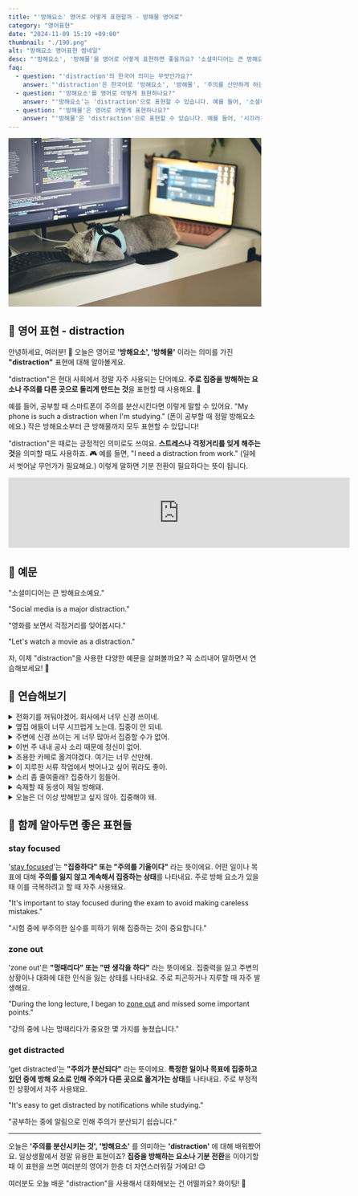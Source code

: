 ```yaml
---
title: "'방해요소' 영어로 어떻게 표현할까 - 방해물 영어로"
category: "영어표현"
date: "2024-11-09 15:19 +09:00"
thumbnail: "./190.png"
alt: "방해요소 영어표현 썸네일"
desc: "'방해요소', '방해물'을 영어로 어떻게 표현하면 좋을까요? '소셜미디어는 큰 방해요소예요.', '영화를 보면서 걱정거리를 잊어볼까요?' 등을 영어로 표현하는 법을 배워봅시다. 다양한 예문을 통해서 연습하고 본인의 표현으로 만들어 보세요."
faq:
  - question: "'distraction'의 한국어 의미는 무엇인가요?"
    answer: "'distraction'은 한국어로 '방해요소', '방해물', '주의를 산만하게 하는 것' 등으로 번역될 수 있습니다."
  - question: "'방해요소'를 영어로 어떻게 표현하나요?"
    answer: "'방해요소'는 'distraction'으로 표현할 수 있습니다. 예를 들어, '소셜미디어는 큰 방해요소예요'는 'Social media is a major distraction'으로 말할 수 있습니다."
  - question: "'방해물'은 영어로 어떻게 표현하나요?"
    answer: "'방해물'은 'distraction'으로 표현할 수 있습니다. 예를 들어, '시끄러운 음악은 공부할 때 방해물이에요'는 'Loud music is a distraction when studying'으로 말할 수 있습니다."
---
```


![키보드 위에서 자고 있는 고양이](./190-1.jpg)

## 🌟 영어 표현 - distraction

안녕하세요, 여러분! 👋 오늘은 영어로 **'방해요소', '방해물'** 이라는 의미를 가진 **"distraction"** 표현에 대해 알아볼게요.

"distraction"은 현대 사회에서 정말 자주 사용되는 단어예요. **주로 집중을 방해하는 요소나 주의를 다른 곳으로 돌리게 만드는 것**을 표현할 때 사용해요. 📱

예를 들어, 공부할 때 스마트폰이 주의를 분산시킨다면 이렇게 말할 수 있어요. "My phone is such a distraction when I'm studying." (폰이 공부할 때 정말 방해요소에요.) 작은 방해요소부터 큰 방해물까지 모두 표현할 수 있답니다!

"distraction"은 때로는 긍정적인 의미로도 쓰여요. **스트레스나 걱정거리를 잊게 해주는 것**을 의미할 때도 사용하죠. 🎮 예를 들면, "I need a distraction from work." (일에서 벗어날 무언가가 필요해요.) 이렇게 말하면 기분 전환이 필요하다는 뜻이 됩니다.

<iframe src="https://ads-partners.coupang.com/widgets.html?id=819055&template=carousel&trackingCode=AF7855282&subId=&width=680&height=140&tsource=" width="680" height="140" frameborder="0" scrolling="no" referrerpolicy="unsafe-url" browsingtopics></iframe>

## 📖 예문

"소셜미디어는 큰 방해요소예요."

"Social media is a major distraction."

"영화를 보면서 걱정거리를 잊어봅시다."

"Let's watch a movie as a distraction."

자, 이제 "distraction"을 사용한 다양한 예문을 살펴볼까요? 꼭 소리내어 말하면서 연습해보세요! 🎯

## 💬 연습해보기

<details>
<summary>전화기를 꺼둬야겠어. 회사에서 너무 신경 쓰이네.</summary>
<span>I need to turn off my phone. It's becoming a major distraction at work.</span>
</details>

<details>
<summary>옆집 애들이 너무 시끄럽게 노는데. 집중이 안 되네.</summary>
<span>The kids are playing loudly next door. It's too much of a distraction.</span>
</details>

<details>
<summary>주변에 신경 쓰이는 게 너무 많아서 집중할 수가 없어.</summary>
<span>I can't <a href="/blog/in-english/186.focus-on/">focus</a> with all these distractions around me.</span>
</details>

<details>
<summary>이번 주 내내 공사 소리 때문에 정신이 없어.</summary>
<span>The construction noise has been a constant distraction this week.</span>
</details>

<details>
<summary>조용한 카페로 옮겨야겠다. 여기는 너무 산만해.</summary>
<span>Maybe we should find a quiet café. there are too many distractions here.</span>
</details>

<details>
<summary>이 지루한 서류 작업에서 벗어나고 싶어 뭐라도 좋아.</summary>
<span>I welcome any distraction from this <a href="/blog/vocab-1/040.boring/">boring</a> paperwork.</span>
</details>

<details>
<summary>소리 좀 줄여줄래? 집중하기 힘들어.</summary>
<span>Could you keep the noise down? It's becoming a distraction.</span>
</details>

<details>
<summary>숙제할 때 동생이 제일 방해돼.</summary>
<span>My little brother is the biggest distraction when I'm doing homework.</span>
</details>

<details>
<summary>오늘은 더 이상 방해받고 싶지 않아. 집중해야 돼.</summary>
<span>I can't <a href="/blog/in-english/157.deal-with/">deal with</a> any more distractions today. I need to <a href="/blog/in-english/186.focus-on/">focus</a>.</span>
</details>

## 🤝 함께 알아두면 좋은 표현들

### stay focused

'[stay focused](/blog/in-english/119.stay/)'는 **"집중하다" 또는 "주의를 기울이다"** 라는 뜻이에요. 어떤 일이나 목표에 대해 **주의를 잃지 않고 계속해서 집중하는 상태**를 나타내요. 주로 방해 요소가 있을 때 이를 극복하려고 할 때 자주 사용돼요.

"It's important to stay focused during the exam to avoid making careless mistakes."

"시험 중에 부주의한 실수를 피하기 위해 집중하는 것이 중요합니다."

### zone out

'zone out'은 **"멍때리다" 또는 "딴 생각을 하다"** 라는 뜻이에요. 집중력을 잃고 주변의 상황이나 대화에 대한 인식을 잃는 상태를 나타내요. 주로 피곤하거나 지루할 때 자주 발생해요.

"During the long lecture, I began to [zone out](/blog/in-english/008.zone-out/) and missed some important points."

"강의 중에 나는 멍때리다가 중요한 몇 가지를 놓쳤습니다."

### get distracted

'get distracted'는 **"주의가 분산되다"** 라는 뜻이에요. **특정한 일이나 목표에 집중하고 있던 중에 방해 요소로 인해 주의가 다른 곳으로 옮겨가는 상태**를 나타내요. 주로 부정적인 상황에서 자주 사용돼요.

"It's easy to get distracted by notifications while studying."

"공부하는 중에 알림으로 인해 주의가 분산되기 쉽습니다."

---

오늘은 **'주의를 분산시키는 것', '방해요소'** 를 의미하는 **'distraction'** 에 대해 배워봤어요. 일상생활에서 정말 유용한 표현이죠? **집중을 방해하는 요소나 기분 전환**을 이야기할 때 이 표현을 쓰면 여러분의 영어가 한층 더 자연스러워질 거예요! 😊

여러분도 오늘 배운 "distraction"을 사용해서 대화해보는 건 어떨까요? 화이팅! 💪
